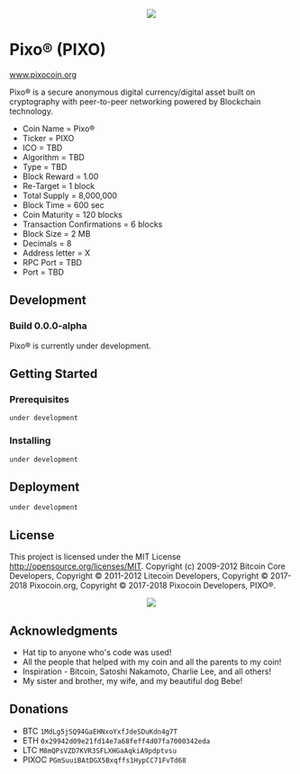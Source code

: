 <p align="center">
	<img src="http://tinyimg.io/i/vi1hvFH.png"/>
	
</p>

# Pixo® (PIXO)
www.pixocoin.org

Pixo® is a secure anonymous digital currency/digital asset built on cryptography with peer-to-peer networking powered by Blockchain technology.
- Coin Name = Pixo®
- Ticker = PIXO
- ICO = TBD
- Algorithm = TBD
- Type = TBD
- Block Reward = 1.00
- Re-Target = 1 block
- Total Supply = 8,000,000
- Block Time = 600 sec
- Coin Maturity = 120 blocks
- Transaction Confirmations = 6 blocks
- Block Size = 2 MB
- Decimals = 8
- Address letter = X
- RPC Port = TBD
- Port = TBD
## Development
### Build 0.0.0-alpha
Pixo® is currently under development.

## Getting Started 

### Prerequisites

```
under development
```

### Installing
```
under development
```
## Deployment

```
under development
```

## License

This project is licensed under the MIT License http://opensource.org/licenses/MIT.  Copyright (c) 2009-2012 Bitcoin Core Developers, Copyright © 2011-2012 Litecoin Developers, Copyright © 2017-2018 Pixocoin.org, Copyright © 2017-2018 Pixocoin Developers, PIXO®.
<p align="center">
	<img src="http://tinyimg.io/i/HxoRTuA.png"/>
</p>

## Acknowledgments

* Hat tip to anyone who's code was used!
* All the people that helped with my coin and all the parents to my coin!
* Inspiration - Bitcoin, Satoshi Nakamoto, Charlie Lee, and all others!
* My sister and brother, my wife, and my beautiful dog Bebe!

## Donations

* BTC ```1MdLg5jSQ94GaEHNxoYxfJdeSDuKdn4g7T```
* ETH ```0x29942d09e21fd14e7a68feff4d07fa7000342eda```
* LTC ```M8mQPsVZD7KVR3SFLXHGaAqkiA9pdptvsu```
* PIXOC ```PGmSuuiBAtDGX5Bxqffs1HypCC71FvTd68```
